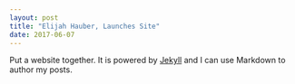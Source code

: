 ```yaml
---
layout: post
title: "Elijah Hauber, Launches Site"
date: 2017-06-07
---
```


Put a website together. 
It is powered by <a href="http://jekyllrb.com" target="_blank">Jekyll</a> and I can use Markdown to author my posts.
